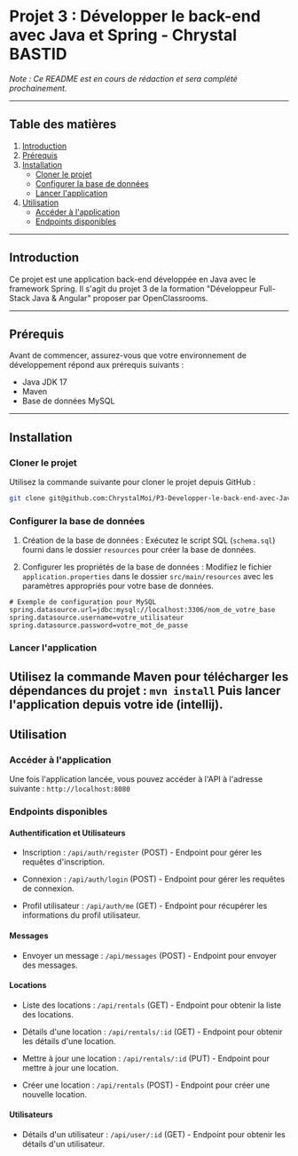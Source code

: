 # Projet 3 : Développer le back-end avec Java et Spring - Chrystal BASTID

*Note : Ce README est en cours de rédaction et sera complété prochainement.*

---

## Table des matières

1. [Introduction](#introduction)
2. [Prérequis](#prérequis)
3. [Installation](#installation)
    - [Cloner le projet](#cloner-le-projet)
    - [Configurer la base de données](#configurer-la-base-de-données)
    - [Lancer l'application](#lancer-lapplication)
4. [Utilisation](#utilisation)
    - [Accéder à l'application](#accéder-à-lapplication)
    - [Endpoints disponibles](#endpoints-disponibles)

---

## Introduction

Ce projet est une application back-end développée en Java avec le framework Spring. 
Il s'agit du projet 3 de la formation "Développeur Full-Stack Java & Angular" proposer par OpenClassrooms.

---

## Prérequis

Avant de commencer, assurez-vous que votre environnement de développement répond aux prérequis suivants :

- Java JDK 17
- Maven
- Base de données MySQL

---

## Installation

### Cloner le projet

Utilisez la commande suivante pour cloner le projet depuis GitHub :

```bash
git clone git@github.com:ChrystalMoi/P3-Developper-le-back-end-avec-Java-et-Spring-back-.git
```

### Configurer la base de données

1. Création de la base de données : Exécutez le script SQL (```schema.sql```) fourni dans le dossier ```resources``` pour créer la base de données.

2. Configurer les propriétés de la base de données : 
Modifiez le fichier ```application.properties``` dans le dossier
   ```src/main/resources``` avec les paramètres appropriés pour votre base de données.

```
# Exemple de configuration pour MySQL
spring.datasource.url=jdbc:mysql://localhost:3306/nom_de_votre_base
spring.datasource.username=votre_utilisateur
spring.datasource.password=votre_mot_de_passe
```

### Lancer l'application

Utilisez la commande Maven pour télécharger les dépendances du projet : ```mvn install```
Puis lancer l'application depuis votre ide (intellij).
---

## Utilisation
### Accéder à l'application

Une fois l'application lancée, vous pouvez accéder à l'API à l'adresse suivante : ```http://localhost:8080```

### Endpoints disponibles

#### Authentification et Utilisateurs

- Inscription : `/api/auth/register` (POST) - Endpoint pour gérer les requêtes d'inscription.

- Connexion : `/api/auth/login` (POST) - Endpoint pour gérer les requêtes de connexion.

- Profil utilisateur : `/api/auth/me` (GET) - Endpoint pour récupérer les informations du profil utilisateur.

#### Messages

- Envoyer un message : `/api/messages` (POST) - Endpoint pour envoyer des messages.

#### Locations

- Liste des locations : `/api/rentals` (GET) - Endpoint pour obtenir la liste des locations.

- Détails d'une location : `/api/rentals/:id` (GET) - Endpoint pour obtenir les détails d'une location.

- Mettre à jour une location : `/api/rentals/:id` (PUT) - Endpoint pour mettre à jour une location.

- Créer une location : `/api/rentals` (POST) - Endpoint pour créer une nouvelle location.

#### Utilisateurs

- Détails d'un utilisateur : `/api/user/:id` (GET) - Endpoint pour obtenir les détails d'un utilisateur.


